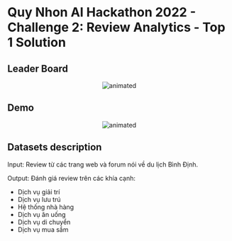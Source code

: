 # Quy Nhon AI Hackathon 2022 - Challenge 2: Review Analytics - Top 1 Solution
## Leader Board
<p align="center">
  <img src="../cap_results/final_leaderboard.png" alt="animated" />
</p>

## Demo 
<p align="center">
  <img src="../cap_results/demo_ui.png" alt="animated" />
</p>

## Datasets description
Input: Review từ các trang web và forum nói về du lịch Bình Định.

Output: Đánh giá review trên các khía cạnh:
- Dịch vụ giải trí
- Dịch vụ lưu trú 
- Hệ thống nhà hàng 
- Dịch vụ ăn uống
- Dịch vụ di chuyển
- Dịch vụ mua sắm


